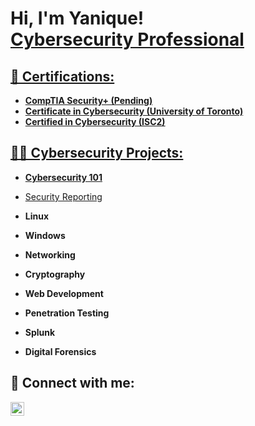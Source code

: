 <h1>Hi, I'm Yanique! <br/><a href="https://github.com/Yantracey">Cybersecurity Professional</a> <a href="https://www.linkedin.com/in/yanrobtracey/"></h1>

<h2>📄 Certifications:</h2>

- <b>CompTIA Security+ (Pending)</b>
- <b>Certificate in Cybersecurity (University of Toronto)</b>
- <b>Certified in Cybersecurity (ISC2)</b>


<h2>👨‍💻 Cybersecurity Projects:</h2>

- <b>Cybersecurity 101</b>
- [Security Reporting](https://github.com/)
- <b>Linux</b>
 
- <b>Windows</b>

- <b>Networking</b>

- <b>Cryptography</b>

- <b>Web Development</b>

- <b>Penetration Testing</b>

- <b>Splunk</b>

- <b>Digital Forensics</b>




<h2> 🤳 Connect with me:</h2>

[<img align="left" alt="YaniqueRoberts-Tracey | LinkedIn" width="22px" src="https://cdn.jsdelivr.net/npm/simple-icons@v3/icons/linkedin.svg" />][linkedin]


[linkedin]: https://linkedin.com/in/yanrobtracey

<!--
**Yantracey/Yantracey** is a ✨ _special_ ✨ repository because its `README.md` (this file) appears on your GitHub profile.

Here are some ideas to get you started:

- 🔭 I’m currently working on ...
- 🌱 I’m currently learning ...
- 👯 I’m looking to collaborate on ...
- 🤔 I’m looking for help with ...
- 💬 Ask me about ...
- 📫 How to reach me: ...
- 😄 Pronouns: ...
- ⚡ Fun fact: ...
-->
